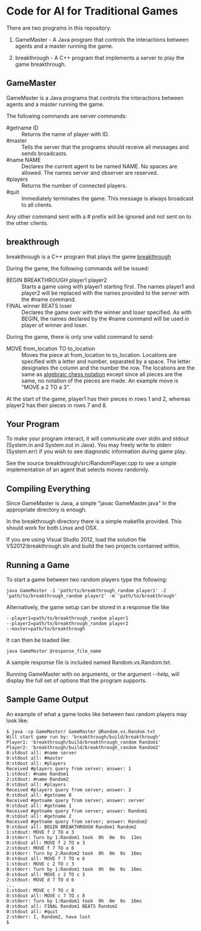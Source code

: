 Code for AI for Traditional Games
=================================

There are two programs in this repository:

1. GameMaster - A Java program that controls the interactions between agents and a master running the game.

2. breakthrough - A C++ program that implements a server to play the game breakthrough.


GameMaster
----------
GameMaster is a Java programs that controls the interactions between agents and a master running the game.

The following commands are server commands:
<dl>
    <dt>#getname ID</dt>
    <dd>Returns the name of player with ID.</dd>
    <dt>#master</dt>
    <dd>Tells the server that the programs should receive all messages and sends broadcasts.</dd>
    <dt>#name NAME</dt>
    <dd>Declares the current agent to be named NAME. No spaces are allowed. The names server and observer are reserved.</dd>
    <dt>#players</dt>
    <dd>Returns the number of connected players.</dd>
    <dt>#quit</dt>
    <dd>Immediately terminates the game. This message is always broadcast to all clients.</dd>
</dl>

Any other command sent with a # prefix will be ignored and not sent on to the other clients.

breakthrough
------------
breakthrough is a C++ program that plays the game [breakthrough][btwiki]

During the game, the following commands will be issued:
<dl>
    <dt>BEGIN BREAKTHROUGH player1 player2</dt>
    <dd>Starts a game using with player1 starting first. The names player1 and player2 will be replaced with the names provided to the server with the #name command.</dd>
    <dt>FINAL winner BEATS loser</dt>
    <dd>Declares the game over with the winner and loser specified. As with BEGIN, the names declared by the #name command will be used in player of winner and loser.</dd>
</d>

During the game, there is only one valid command to send:
<dl>
    <dt>MOVE from_location TO to_location</dt>
    <dd>Moves the piece at from_location to to_location. Locations are specified with a letter and number, separated by a space. The letter designates the column and the number the row. The locations are the same as <a href="http://en.wikipedia.org/wiki/Algebraic_chess_notation">algebraic chess notation</a> except since all pieces are the same, no notation of the pieces are made. An example move is "MOVE a 2 TO a 3".</dd>
</dl>

At the start of the game, player1 has their pieces in rows 1 and 2, whereas player2 has their pieces in rows 7 and 8.

[btwiki]: http://en.wikipedia.org/wiki/Breakthrough_%28board_game%29

Your Program
------------
To make your program interact, it will communicate over stdin and stdout (System.in and System.out in Java). You may freely write to stderr (System.err) if you wish to see diagnostic information during game play.

See the source breakthrough/src/RandomPlayer.cpp to see a simple implementation of an agent that selects moves randomly.

Compiling Everything
--------------------
Since GameMaster is Java, a simple "javac GameMaster.java" in the appropriate directory is enough.

In the breakthrough directory there is a simple makefile provided. This should work for both Linux and OSX.

If you are using Visual Studio 2012, load the solution file VS2012\breakthrough.sln and build the two projects contained within.

Running a Game
--------------
To start a game between two random players type the following:

    java GameMaster -1 'path/to/breakthrough_random player1' -2 'path/to/breakthrough_random player2' -m 'path/to/breakthrough'

Alternatively, the game setup can be stored in a response file like

    --player1=path/to/breakthrough_random player1
    --player2=path/to/breakthrough_random player2
    --master=path/to/breakthrough

It can then be loaded like:

    java GameMaster @response_file_name

A sample response file is included named Random.vs.Random.txt.

Running GameMaster with no arguments, or the argument --help, will display the full set of options that the program supports.

Sample Game Output
------------------
An example of what a game looks like between two random players may look like:

    $ java -cp GameMaster/ GameMaster @Random.vs.Random.txt
    Will start game run by: 'breakthrough/build/breakthrough'
    Player1: 'breakthrough/build/breakthrough_random Random1'
    Player2: 'breakthrough/build/breakthrough_random Random2'
    0:stdout all: #name server
    0:stdout all: #master
    0:stdout all: #players
    Received #players query from server; answer: 1
    1:stdout: #name Random1
    2:stdout: #name Random2
    0:stdout all: #players
    Received #players query from server; answer: 3
    0:stdout all: #getname 0
    Received #getname query from server; answer: server
    0:stdout all: #getname 1
    Received #getname query from server; answer: Random1
    0:stdout all: #getname 2
    Received #getname query from server; answer: Random2
    0:stdout all: BEGIN BREAKTHROUGH Random1 Random2
    1:stdout: MOVE f 2 TO e 3
    0:stderr: Turn by 1:Random1 took  0h  0m  0s  11ms
    0:stdout all: MOVE f 2 TO e 3
    2:stdout: MOVE f 7 TO e 6
    0:stderr: Turn by 2:Random2 took  0h  0m  0s  16ms
    0:stdout all: MOVE f 7 TO e 6
    1:stdout: MOVE c 2 TO c 3
    0:stderr: Turn by 1:Random1 took  0h  0m  0s  16ms
    0:stdout all: MOVE c 2 TO c 3
    2:stdout: MOVE d 7 TO d 6
    ...
    1:stdout: MOVE c 7 TO c 8
    0:stdout all: MOVE c 7 TO c 8
    0:stderr: Turn by 1:Random1 took  0h  0m  0s  16ms
    0:stdout all: FINAL Random1 BEATS Random2
    0:stdout all: #quit
    2:stderr: I, Random2, have lost
    $

